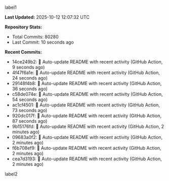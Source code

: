 
label1 
<!-- ACTIVITY_START -->
**Last Updated:** 2025-10-12 12:07:32 UTC

**Repository Stats:**
- Total Commits: 80280
- Last Commit: 10 seconds ago

**Recent Commits:**
- 14ce249b2: 🤖 Auto-update README with recent activity (GitHub Action, 9 seconds ago)
- 4f47f6a1e: 🤖 Auto-update README with recent activity (GitHub Action, 24 seconds ago)
- 29148f4b8: 🤖 Auto-update README with recent activity (GitHub Action, 36 seconds ago)
- c58de074e: 🤖 Auto-update README with recent activity (GitHub Action, 54 seconds ago)
- ac1cf4501: 🤖 Auto-update README with recent activity (GitHub Action, 73 seconds ago)
- 920dc017f: 🤖 Auto-update README with recent activity (GitHub Action, 87 seconds ago)
- 9b15176fd: 🤖 Auto-update README with recent activity (GitHub Action, 2 minutes ago)
- 09683a0f2: 🤖 Auto-update README with recent activity (GitHub Action, 2 minutes ago)
- f6b708ef9: 🤖 Auto-update README with recent activity (GitHub Action, 2 minutes ago)
- cea7d3193: 🤖 Auto-update README with recent activity (GitHub Action, 2 minutes ago)
<!-- ACTIVITY_END -->

label2
